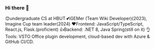 ### Hi there 👋

<!--
**jacobavalanchel/jacobavalanchel** is a ✨ _special_ ✨ repository because its `README.md` (this file) appears on your GitHub profile.

Here are some ideas to get you started:

- 🔭 I’m currently working on ...
- 🌱 I’m currently learning ...
- 👯 I’m looking to collaborate on ...
- 🤔 I’m looking for help with ...
- 💬 Ask me about ...
- 📫 How to reach me: ...
- 😄 Pronouns: ...
- ⚡ Fun fact: ...
-->

😊undergraduate CS at HBUT 
💕iGEMer (Team Wiki Developer)(2023), Imagine Cup team leader(2024)
❤️Frontend: JavaScript/TypeScript, React.js, Flask.(proficient)
👍Backend: .NET 8, Java Spring(still on it)
👌Tools: VSTO Office plugin development, cloud-based dev with Azure & GitHub CI/CD.
